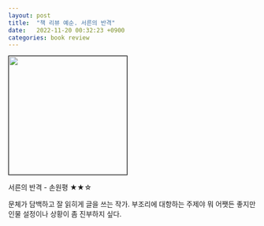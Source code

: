```yaml
---
layout: post
title:  "책 리뷰 예순. 서른의 반격"
date:   2022-11-20 00:32:23 +0900
categories: book review
---
```

<img width=240px style="border:1px solid black;" src="https://shopping-phinf.pstatic.net/main_3248590/32485902667.20221019113916.jpg?type=w300">
  
서른의 반격 - 손원평 ★★☆  
  
문체가 담백하고 잘 읽히게 글을 쓰는 작가. 부조리에 대항하는 주제야 뭐 어쨋든 좋지만 인물 설정이나 상황이 좀 진부하지 싶다.  
